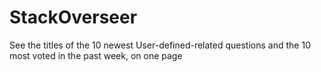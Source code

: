 # StackOverseer
See the titles of the 10 newest User-defined-related questions and the 10 most voted in the past week, on one page
